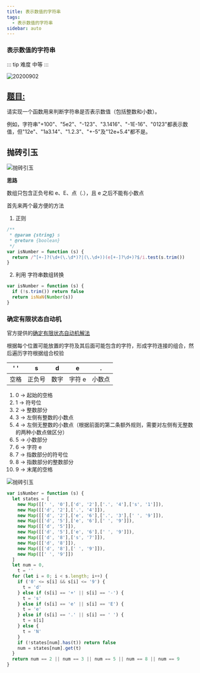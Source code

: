 ```yaml
---
title: 表示数值的字符串
tags:
  - 表示数值的字符串
sidebar: auto
---
```


### 表示数值的字符串

::: tip 难度
中等
:::

![20200902](http://qiniu.gaowenju.com/leecode/banner/20200902.jpg)

## [题目:](https://leetcode-cn.com/problems/biao-shi-shu-zhi-de-zi-fu-chuan-lcof/)

请实现一个函数用来判断字符串是否表示数值（包括整数和小数）。

例如，字符串"+100"、"5e2"、"-123"、"3.1416"、"-1E-16"、"0123"都表示数值，但"12e"、"1a3.14"、"1.2.3"、"+-5"及"12e+5.4"都不是。

## 抛砖引玉

![抛砖引玉](http://qiniu.gaowenju.com/leecode/20200902.png)

**思路**

数组只包含正负号和 e、E、点（.），且 e 之后不能有小数点

首先来两个最方便的方法

1. 正则

```javascript
/**
 * @param {string} s
 * @return {boolean}
 */
var isNumber = function (s) {
  return /^[+-]?(\d+(\.\d*)?|(\.\d+))(e[+-]?\d+)?$/i.test(s.trim())
}
```

2. 利用 字符串数组转换

```javascript
var isNumber = function (s) {
  if (!s.trim()) return false
  return isNaN(Number(s))
}
```

### 确定有限状态自动机

官方提供的[确定有限状态自动机解法](https://leetcode-cn.com/problems/biao-shi-shu-zhi-de-zi-fu-chuan-lcof/solution/biao-shi-shu-zhi-de-zi-fu-chuan-by-leetcode-soluti/)

根据每个位置可能放置的字符及其后面可能包含的字符，形成字符连接的组合，然后遍历字符根据组合校验

| ' '  | s      | d    | e      | .      |
| ---- | ------ | ---- | ------ | ------ |
| 空格 | 正负号 | 数字 | 字符 e | 小数点 |

1. 0 -> 起始的空格
2. 1 -> 符号位
3. 2 -> 整数部分
4. 3 -> 左侧有整数的小数点
5. 4 -> 左侧无整数的小数点（根据前面的第二条额外规则，需要对左侧有无整数的两种小数点做区分）
6. 5 -> 小数部分
7. 6 -> 字符 e
8. 7 -> 指数部分的符号位
9. 8 -> 指数部分的整数部分
10. 9 -> 末尾的空格

![抛砖引玉](http://qiniu.gaowenju.com/leecode/20200902-1.png)


```javascript
var isNumber = function (s) {
  let states = [
    new Map([[' ', '0'],['d', '2'],['.', '4'],['s', '1']]),
    new Map([['d', '2'],['.', '4']]),
    new Map([['d', '2'],['e', '6'],['.', '3'],[' ', '9']]),
    new Map([['d', '5'],['e', '6'],[' ', '9']]),
    new Map([['d', '5']]),
    new Map([['d', '5'],['e', '6'],[' ', '9']]),
    new Map([['d', '8'],['s', '7']]),
    new Map([['d', '8']]),
    new Map([['d', '8'],[' ', '9']]),
    new Map([[' ', '9']])
  ]
  let num = 0,
    t = ''
  for (let i = 0; i < s.length; i++) {
    if ('0' <= s[i] && s[i] <= '9') {
      t = 'd'
    } else if (s[i] == '+' || s[i] == '-') {
      t = 's'
    } else if (s[i] == 'e' || s[i] == 'E') {
      t = 'e'
    } else if (s[i] == '.' || s[i] == ' ') {
      t = s[i]
    } else {
      t = 'N'
    }
    if (!states[num].has(t)) return false
    num = states[num].get(t)
  }
  return num == 2 || num == 3 || num == 5 || num == 8 || num == 9
}
```